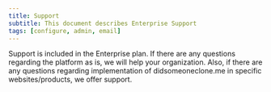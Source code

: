 ```yaml
---
title: Support
subtitle: This document describes Enterprise Support
tags: [configure, admin, email]
---
```


Support is included in the Enterprise plan. If there are any questions regarding the platform as is, we will help your organization. Also, if there are any questions regarding implementation of didsomeoneclone.me in specific websites/products, we offer support. 
